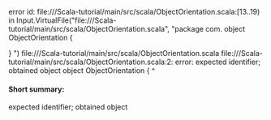 error id: file://<WORKSPACE>/Scala-tutorial/main/src/scala/ObjectOrientation.scala:[13..19) in Input.VirtualFile("file://<WORKSPACE>/Scala-tutorial/main/src/scala/ObjectOrientation.scala", "package com.
object ObjectOrientation {
  
}
")
file://<WORKSPACE>/Scala-tutorial/main/src/scala/ObjectOrientation.scala
file://<WORKSPACE>/Scala-tutorial/main/src/scala/ObjectOrientation.scala:2: error: expected identifier; obtained object
object ObjectOrientation {
^
#### Short summary: 

expected identifier; obtained object